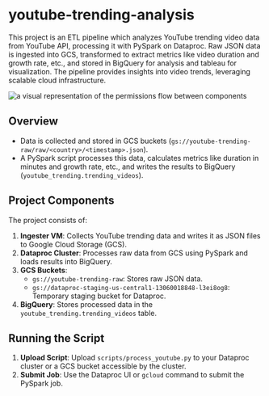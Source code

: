 # youtube-trending-analysis
This project is an ETL pipeline which analyzes YouTube trending video data from YouTube API, processing it with PySpark on Dataproc. Raw JSON data is ingested into GCS, transformed to extract metrics like video duration and growth rate, etc., and stored in BigQuery for analysis and tableau for visualization. The pipeline provides insights into video trends, leveraging scalable cloud infrastructure.

![a visual representation of the permissions flow between components](https://github.com/user-attachments/assets/da0c81d9-1950-4c5b-a03e-4b9d98cc767b)


## Overview
- Data is collected and stored in GCS buckets (`gs://youtube-trending-raw/raw/<country>/<timestamp>.json`).
- A PySpark script processes this data, calculates metrics like duration in minutes and growth rate, etc., and writes the results to BigQuery (`youtube_trending.trending_videos`).

## **Project Components**
The project consists of:
1. **Ingester VM**: Collects YouTube trending data and writes it as JSON files to Google Cloud Storage (GCS).
2. **Dataproc Cluster**: Processes raw data from GCS using PySpark and loads results into BigQuery.
3. **GCS Buckets**:
   - `gs://youtube-trending-raw`: Stores raw JSON data.
   - `gs://dataproc-staging-us-central1-13060018848-l3ei8og8`: Temporary staging bucket for Dataproc.
4. **BigQuery**: Stores processed data in the `youtube_trending.trending_videos` table.

## Running the Script
1. **Upload Script**: Upload `scripts/process_youtube.py` to your Dataproc cluster or a GCS bucket accessible by the cluster.
2. **Submit Job**: Use the Dataproc UI or `gcloud` command to submit the PySpark job.
